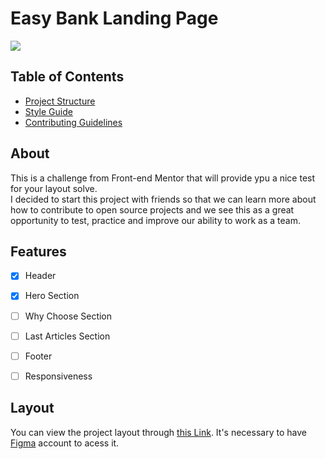 <div aligin="center"> 

  # Easy Bank Landing Page

  <img src="github/Capa.png">
</div>


## Table of Contents

- [Project Structure](./docs/project-structure.md)
- [Style Guide](./docs/style-guide.md)
- [Contributing Guidelines](./docs/CONTRIBUTING.md)

## About
This is a challenge from Front-end Mentor that will provide ypu a nice test for your layout solve. 
<br> 
I decided to start this project with friends so that we can learn more about how to contribute to open source projects and we see this as a great opportunity to test, practice and improve our ability to work as a team.

## Features

- [x] Header
- [x] Hero Section
- [ ] Why Choose Section
- [ ] Last Articles Section
- [ ] Footer
- [ ] Responsiveness


## Layout

You can view the project layout through [this Link](https://www.figma.com/community/file/1238393827801856905/Easybank-landing-page). It's necessary to have [Figma](https://www.figma.com/) account to acess it.
